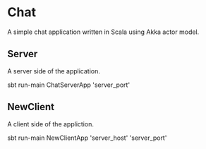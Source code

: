 Chat
====

A simple chat application written in Scala using Akka actor model.

Server
------

A server side of the application.

sbt run-main ChatServerApp 'server_port'

NewClient
---------

A client side of the appliction.

sbt run-main NewClientApp 'server_host' 'server_port'
